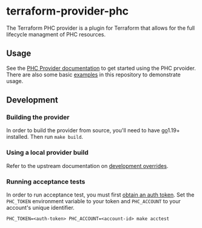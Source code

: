 # terraform-provider-phc

The Terraform PHC provider is a plugin for Terraform that allows for the full
lifecycle managment of PHC resources.

## Usage

See the [PHC Provider documentation](https://registry.terraform.io/providers/lifeomic/phc)
to get started using the PHC prvoider. There are also some basic [examples](./examples/)
in this repository to demonstrate usage.

## Development

### Building the provider

In order to build the provider from source, you'll need to have [go][go-binaries]1.19+
installed. Then run `make build`.

### Using a local provider build

Refer to the upstream documentation on [development overrides][tf-dev-overrides].

### Running acceptance tests

In order to run acceptance test, you must first [obtain an auth token][auth-token-guide].
Set the `PHC_TOKEN` environment variable to your token and `PHC_ACCOUNT` to your
account's unique identifier.

```shell
PHC_TOKEN=<auth-token> PHC_ACCOUNT=<account-id> make acctest
```

[go-binaries]: https://go.dev/dl/
[tf-dev-overrides]: https://www.terraform.io/cli/config/config-file#development-overrides-for-provider-developers
[auth-token-guide]: https://phc.docs.lifeomic.com/user-guides/account-management/api-keys

